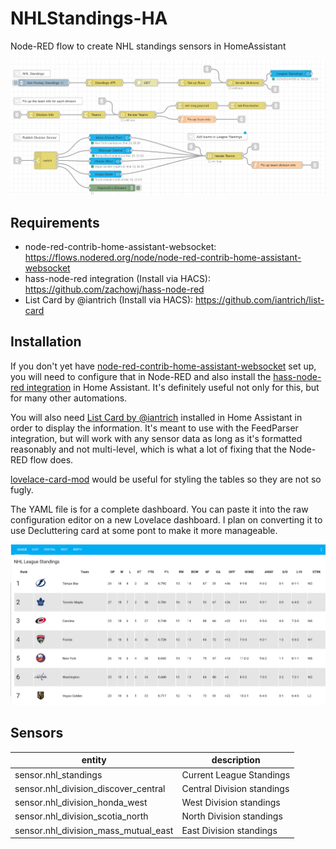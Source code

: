 # NHLStandings-HA
Node-RED flow to create NHL standings sensors in HomeAssistant

![NHL Standings Flow](NHLStandings.png)

## Requirements
* node-red-contrib-home-assistant-websocket: https://flows.nodered.org/node/node-red-contrib-home-assistant-websocket
* hass-node-red integration (Install via HACS): https://github.com/zachowj/hass-node-red
* List Card by @iantrich (Install via HACS): https://github.com/iantrich/list-card

## Installation
If you don't yet have [node-red-contrib-home-assistant-websocket](https://flows.nodered.org/node/node-red-contrib-home-assistant-websocket) set up, you will need to configure that in Node-RED and also install the [hass-node-red integration](https://github.com/zachowj/hass-node-red) in Home Assistant.  It's definitely useful not only for this, but for many other automations.

You will also need [List Card by @iantrich](https://github.com/iantrich/list-card) installed in Home Assistant in order to display the information.  It's meant to use with the FeedParser integration, but will work with any sensor data as long as it's formatted reasonably and not multi-level, which is what a lot of fixing that the Node-RED flow does.

[lovelace-card-mod](https://github.com/thomasloven/lovelace-card-mod) would be useful for styling the tables so they are not so fugly.

The YAML file is for a complete dashboard.  You can paste it into the raw configuration editor on a new Lovelace dashboard. I plan on converting it to use Decluttering card at some pont to make it more manageable. 

![NHL Standings List Card](standings-list-card.png)

## Sensors

| entity                               | description                |
|--------------------------------------|----------------------------|
| sensor.nhl_standings                 | Current League Standings   |
| sensor.nhl_division_discover_central | Central Division standings |
| sensor.nhl_division_honda_west       | West Division standings    |
| sensor.nhl_division_scotia_north     | North Division standings   |
| sensor.nhl_division_mass_mutual_east | East Division standings    | 
